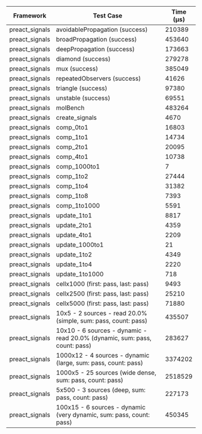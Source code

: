 | Framework | Test Case | Time (μs) |
| --- | --- | --- |
| preact_signals | avoidablePropagation (success) | 210389 |
| preact_signals | broadPropagation (success) | 453640 |
| preact_signals | deepPropagation (success) | 173663 |
| preact_signals | diamond (success) | 279278 |
| preact_signals | mux (success) | 385049 |
| preact_signals | repeatedObservers (success) | 41626 |
| preact_signals | triangle (success) | 97380 |
| preact_signals | unstable (success) | 69551 |
| preact_signals | molBench | 483264 |
| preact_signals | create_signals | 4670 |
| preact_signals | comp_0to1 | 16803 |
| preact_signals | comp_1to1 | 14734 |
| preact_signals | comp_2to1 | 20095 |
| preact_signals | comp_4to1 | 10738 |
| preact_signals | comp_1000to1 | 7 |
| preact_signals | comp_1to2 | 27444 |
| preact_signals | comp_1to4 | 31382 |
| preact_signals | comp_1to8 | 7393 |
| preact_signals | comp_1to1000 | 5591 |
| preact_signals | update_1to1 | 8817 |
| preact_signals | update_2to1 | 4359 |
| preact_signals | update_4to1 | 2209 |
| preact_signals | update_1000to1 | 21 |
| preact_signals | update_1to2 | 4349 |
| preact_signals | update_1to4 | 2220 |
| preact_signals | update_1to1000 | 718 |
| preact_signals | cellx1000 (first: pass, last: pass) | 9493 |
| preact_signals | cellx2500 (first: pass, last: pass) | 25210 |
| preact_signals | cellx5000 (first: pass, last: pass) | 71880 |
| preact_signals | 10x5 - 2 sources - read 20.0% (simple, sum: pass, count: pass) | 435507 |
| preact_signals | 10x10 - 6 sources - dynamic - read 20.0% (dynamic, sum: pass, count: pass) | 283627 |
| preact_signals | 1000x12 - 4 sources - dynamic (large, sum: pass, count: pass) | 3374202 |
| preact_signals | 1000x5 - 25 sources (wide dense, sum: pass, count: pass) | 2518529 |
| preact_signals | 5x500 - 3 sources (deep, sum: pass, count: pass) | 227173 |
| preact_signals | 100x15 - 6 sources - dynamic (very dynamic, sum: pass, count: pass) | 450345 |
